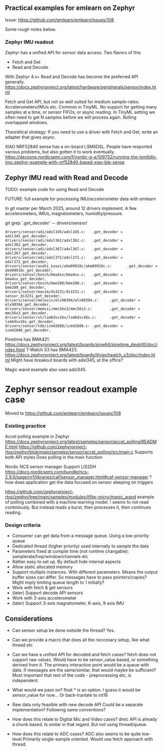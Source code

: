 

## Practical examples for emlearn on Zephyr

Issue: https://github.com/emlearn/emlearn/issues/108

Some rough notes below.

### Zephyr IMU readout

Zephyr has a unified API for sensor data access.
Two flavors of this

- Fetch and Get
- Read and Decode

With Zephyr 4.x+ Read and Decode has become the preferred API generally.
https://docs.zephyrproject.org/latest/hardware/peripherals/sensor/index.html

Fetch and Get API, but not so well suited for medium sample-rates.
Accelerometers/IMUs etc. Common in TinyML.
No support for getting many samples at a time, or sensor FIFOs, or async reading.
In TinyML setting we often need to get N samples before we will process again.
Rolling overlapped windows.

Theoretical strategy:
If you need to use a driver with Fetch and Get, write an adapter that gives async.


XIAO NRF52840 sense has a on-board LSM6DSL.
People have resported various problems, but also gotten it to work eventually.
https://devzone.nordicsemi.com/f/nordic-q-a/109732/running-the-lsm6dls-imu-zephyr-example-with-nrf52840-based-xiao-ble-sense


## Zephyr IMU read with Read and Decode

TODO: example code for using Read and Decode

FUTURE: full example for processing IMU/accelerometer data with emlearn

In git master per March 2025, around 12 drivers implement.
A few accelerometers, IMUs, magnetometers, humidity/pressure.

git grep '\.get_decoder' -- drivers/sensor/ 

```
drivers/sensor/adi/adxl345/adxl345.c:   .get_decoder = adxl345_get_decoder,
drivers/sensor/adi/adxl362/adxl362.c:   .get_decoder = adxl362_get_decoder,
drivers/sensor/adi/adxl367/adxl367.c:   .get_decoder = adxl367_get_decoder,
drivers/sensor/adi/adxl372/adxl372.c:   .get_decoder = adxl372_get_decoder,
drivers/sensor/asahi_kasei/akm09918c/akm09918c.c:       .get_decoder = akm09918c_get_decoder,
drivers/sensor/bosch/bma4xx/bma4xx.c:   .get_decoder = bma4xx_get_decoder,
drivers/sensor/bosch/bme280/bme280.c:   .get_decoder = bme280_get_decoder,
drivers/sensor/maxim/ds3231/ds3231.c:   .get_decoder = sensor_ds3231_get_decoder,
drivers/sensor/melexis/mlx90394/mlx90394.c:     .get_decoder = mlx90394_get_decoder,
drivers/sensor/memsic/mmc56x3/mmc56x3.c:        .get_decoder = mmc56x3_get_decoder,
drivers/sensor/st/lsm6dsv16x/lsm6dsv16x.c:      .get_decoder = lsm6dsv16x_get_decoder,
drivers/sensor/tdk/icm42688/icm42688.c: .get_decoder = icm42688_get_decoder,
```

Pinetime has BMA421. https://docs.zephyrproject.org/latest/boards/pine64/pinetime_devkit0/doc/index.html
T-Watch S3 has BMA423. https://docs.zephyrproject.org/latest/boards/lilygo/twatch_s3/doc/index.html
Might have breakout boards with adxl345, at the office?

Magic wand example also uses adxl345.


# Zephyr sensor readout example case

Moved to
https://github.com/emlearn/emlearn/issues/108

### Existing practice

Accel polling example in Zephyr
https://docs.zephyrproject.org/latest/samples/sensor/accel_polling/README.html
https://github.com/zephyrproject-rtos/zephyr/blob/main/samples/sensor/accel_polling/src/main.c
Supports both API styles
Does polling in the main function

Nordic NCS sensor manager
Support LIS2DH
https://docs.nordicsemi.com/bundle/ncs-2.9.0/page/nrf/libraries/caf/sensor_manager.html#caf-sensor-manager
? how does application get the data
focused on sensor sleeping on triggers

https://github.com/zephyrproject-rtos/zephyr/tree/main/samples/modules/tflite-micro/magic_wand
example of polling combined with a machine learning model.
! seems to not read continiously. But instead reads a burst, then processes it, then continues reading.

### Design criteria

- Consumer can get data from a message queue. Using a low-priority queue
- Dedicated thread (higher priority) used internally to sample the data
- Parameters fixed at compile time (not runtime changable): samplerate/hop/window/channels etc
- Rather easy to set up. By default hide internal aspects
- Allow static allocated memory
- Support multiple instances. With different parameters.
Means the output buffer sizes can differ. So messages have to pass pointers/copies?
Might imply limiting queue length to 1 initially?
- Work with fetch & get sensors
- (later) Support decode API sensors
- Work with 3-axis accelerometer
- (later) Support 3-axis magnetometer, 6-axis, 9 axis IMU

## Considerations

- Can sensor setup be done outside the thread?
Yes.

- Can we provide a macro that does all the neccesary setup, like what thread etc

- Can we have a unified API for decoded and fetch cases?
fetch does not support raw values.
Would have to be sensor_value based, or something derived from it.
The primary interaction point would be a queue with data.
If messages are the same/similar, that would maybe be sufficient?
Most important that rest of the code - preprocessing etc, is independent.

- What would we pass on?
float * is an option.
I guess it would be sensor_value for now...
Or back-tranlate to int16

- Raw data only feasible with new decode API
Could be a separate implementation?
Following same conventions?

- How does this relate to Digital Mic and Video cases?
dmic API is already a chunk based.
Is smilar in that regard. But not using thread/queue.

- How does this relate to ADC cases?
ADC also seems to be quite low-level
Primarily single-sample oriented.
Would use fetch approach with thread.



